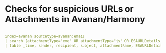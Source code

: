 #  Checks for suspicious URLs or Attachments in Avanan/Harmony
```yaml

index=avanan sourcetype=avanan:email
| search (attachmentType="exe" OR attachmentType="js" OR ESAURLDetails.malicious=true)
| table _time, sender, recipient, subject, attachmentName, ESAURLDetails
